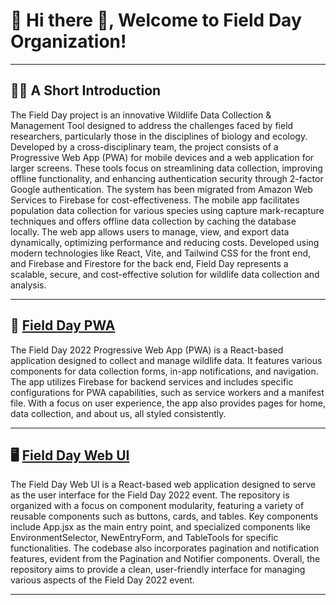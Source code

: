 # 🦎 Hi there 👋, Welcome to Field Day Organization!

---

## 🙋‍♀️ A Short Introduction

The Field Day project is an innovative Wildlife Data Collection & Management Tool designed to address the challenges faced by field researchers, particularly those in the disciplines of biology and ecology. Developed by a cross-disciplinary team, the project consists of a Progressive Web App (PWA) for mobile devices and a web application for larger screens. These tools focus on streamlining data collection, improving offline functionality, and enhancing authentication security through 2-factor Google authentication. The system has been migrated from Amazon Web Services to Firebase for cost-effectiveness. The mobile app facilitates population data collection for various species using capture mark-recapture techniques and offers offline data collection by caching the database locally. The web app allows users to manage, view, and export data dynamically, optimizing performance and reducing costs. Developed using modern technologies like React, Vite, and Tailwind CSS for the front end, and Firebase and Firestore for the back end, Field Day represents a scalable, secure, and cost-effective solution for wildlife data collection and analysis.

---

## 📱 [Field Day PWA](https://github.com/Field-Day-2022/field-day-2022-pwa)

The Field Day 2022 Progressive Web App (PWA) is a React-based application designed to collect and manage wildlife data. It features various components for data collection forms, in-app notifications, and navigation. The app utilizes Firebase for backend services and includes specific configurations for PWA capabilities, such as service workers and a manifest file. With a focus on user experience, the app also provides pages for home, data collection, and about us, all styled consistently.

---

## 🖥️ [Field Day Web UI](https://github.com/Field-Day-2022/field-day-2022-webui)

The Field Day Web UI is a React-based web application designed to serve as the user interface for the Field Day 2022 event. The repository is organized with a focus on component modularity, featuring a variety of reusable components such as buttons, cards, and tables. Key components include App.jsx as the main entry point, and specialized components like EnvironmentSelector, NewEntryForm, and TableTools for specific functionalities. The codebase also incorporates pagination and notification features, evident from the Pagination and Notifier components. Overall, the repository aims to provide a clean, user-friendly interface for managing various aspects of the Field Day 2022 event.

---

